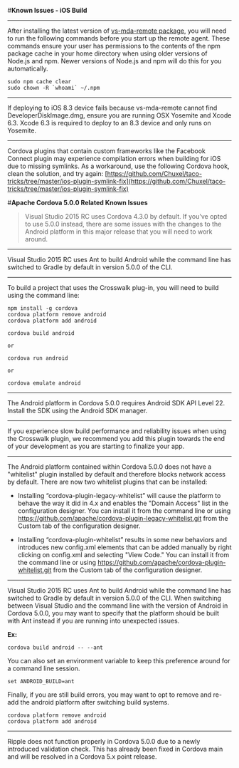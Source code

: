 #**Known Issues - iOS Build**

----------
After installing the latest version of [vs-mda-remote package](https://www.npmjs.com/package/vs-mda-remote), you will need to run the following commands before you start up the remote agent. These commands ensure your user has permissions to the contents of the npm package cache in your home directory when using older versions of Node.js and npm. Newer versions of Node.js and npm will do this for you automatically.

    sudo npm cache clear 
    sudo chown -R `whoami` ~/.npm

----------
If deploying to iOS 8.3 device fails because vs-mda-remote cannot find DeveloperDiskImage.dmg, ensure you are running OSX Yosemite and Xcode 6.3. Xcode 6.3 is required to deploy to an 8.3 device and only runs on Yosemite.

----------
Cordova plugins that contain custom frameworks like the Facebook Connect plugin may experience compilation errors when building for iOS due to missing symlinks. As a workaround, use the following Cordova hook, clean the solution, and try again: [https://github.com/Chuxel/taco-tricks/tree/master/ios-plugin-symlink-fix](https://github.com/Chuxel/taco-tricks/tree/master/ios-plugin-symlink-fix) 

#**Apache Cordova 5.0.0 Related Known Issues**

> Visual Studio 2015 RC uses Cordova 4.3.0 by default. If you’ve opted
> to use 5.0.0 instead, there are some issues with the changes to the
> Android platform in this major release that you will need to work
> around.

----------
Visual Studio 2015 RC uses Ant to build Android while the command line has switched to Gradle by default in version 5.0.0 of the CLI.

----------
To build a project that uses the Crosswalk plug-in, you will need to build using the command line:

    npm install -g cordova 
    cordova platform remove android 
    cordova platform add android 
    
    cordova build android 
    
    or 
    
    cordova run android 
    
    or 
    
    cordova emulate android

----------
The Android platform in Cordova 5.0.0 requires Android SDK API Level 22. Install the SDK using the Android SDK manager.

----------
If you experience slow build performance and reliability issues when using the Crosswalk plugin, we recommend you add this plugin towards the end of your development as you are starting to finalize your app.

----------
The Android platform contained within Cordova 5.0.0 does not have a "whitelist" plugin installed by default and therefore blocks network access by default. There are now two whitelist plugins that can be installed:

 - Installing “cordova-plugin-legacy-whitelist” will cause the platform
   to behave the way it did in 4.x and enables the "Domain Access" list
   in the configuration designer. You can install it from the command
   line or using
   https://github.com/apache/cordova-plugin-legacy-whitelist.git from
   the Custom tab of the configuration designer.
    
 - Installing “cordova-plugin-whitelist” results in some new behaviors
   and introduces new config.xml elements that can be added manually by
   right clicking on config.xml and selecting "View Code." You can
   install it from the command line or using
   https://github.com/apache/cordova-plugin-whitelist.git from the
   Custom tab of the configuration designer.

----------
Visual Studio 2015 RC uses Ant to build Android while the command line has switched to Gradle by default in version 5.0.0 of the CLI. When switching between Visual Studio and the command line with the version of Android in Cordova 5.0.0, you may want to specify that the platform should be built with Ant instead if you are running into unexpected issues.

**Ex:**

    cordova build android -- --ant

You can also set an environment variable to keep this preference around for a command line session.

    set ANDROID_BUILD=ant

Finally, if you are still build errors, you may want to opt to remove and re-add the android platform after switching build systems.

    cordova platform remove android 
    cordova platform add android

----------
Ripple does not function properly in Cordova 5.0.0 due to a newly introduced validation check. This has already been fixed in Cordova main and will be resolved in a Cordova 5.x point release.
